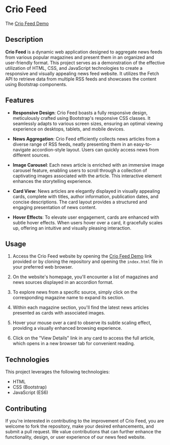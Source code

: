 # Crio Feed

The [Crio Feed Demo](https://xboard-crio-by-subham.netlify.app/)

## Description

**Crio Feed** is a dynamic web application designed to aggregate news feeds from various popular magazines and present them in an organized and user-friendly format. This project serves as a demonstration of the effective utilization of HTML, CSS, and JavaScript technologies to create a responsive and visually appealing news feed website. It utilizes the Fetch API to retrieve data from multiple RSS feeds and showcases the content using Bootstrap components.

## Features

- **Responsive Design**: Crio Feed boasts a fully responsive design, meticulously crafted using Bootstrap's responsive CSS classes. It seamlessly adapts to various screen sizes, ensuring an optimal viewing experience on desktops, tablets, and mobile devices.

- **News Aggregation**: Crio Feed efficiently collects news articles from a diverse range of RSS feeds, neatly presenting them in an easy-to-navigate accordion-style layout. Users can quickly access news from different sources.

- **Image Carousel**: Each news article is enriched with an immersive image carousel feature, enabling users to scroll through a collection of captivating images associated with the article. This interactive element enhances the storytelling experience.

- **Card View**: News articles are elegantly displayed in visually appealing cards, complete with titles, author information, publication dates, and concise descriptions. The card layout provides a structured and engaging presentation of news content.

- **Hover Effects**: To elevate user engagement, cards are enhanced with subtle hover effects. When users hover over a card, it gracefully scales up, offering an intuitive and visually pleasing interaction.

## Usage

1. Access the Crio Feed website by opening the [Crio Feed Demo](https://xboard-crio-by-subham.netlify.app/) link provided or by cloning the repository and opening the `index.html` file in your preferred web browser.

2. On the website's homepage, you'll encounter a list of magazines and news sources displayed in an accordion format.

3. To explore news from a specific source, simply click on the corresponding magazine name to expand its section.

4. Within each magazine section, you'll find the latest news articles presented as cards with associated images.

5. Hover your mouse over a card to observe its subtle scaling effect, providing a visually enhanced browsing experience.

6. Click on the "View Details" link in any card to access the full article, which opens in a new browser tab for convenient reading.

## Technologies

This project leverages the following technologies:

- HTML
- CSS (Bootstrap)
- JavaScript (ES6)

## Contributing

If you're interested in contributing to the improvement of Crio Feed, you are welcome to fork the repository, make your desired enhancements, and submit a pull request. We value contributions that can further enhance the functionality, design, or user experience of our news feed website.


